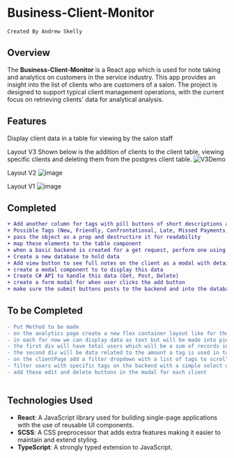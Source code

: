 # Business-Client-Monitor
`Created By Andrew Skelly`

## Overview

The **Business-Client-Monitor** is a React app which is used for note taking and analytics on customers in the service industry. This app provides an insight into the list of clients who are customers of a salon. The project is designed to support typical client management operations, with the current focus on retrieving clients' data for analytical analysis.

## Features

Display client data in a table for viewing by the salon staff

Layout V3
Shown below is the addition of clients to the client table, viewing specific clients and deleting them from the postgres client table.
![V3Demo](https://github.com/user-attachments/assets/a5ea0481-4f7b-486f-93f1-6d67214d2ed9)

Layout V2
![image](https://github.com/user-attachments/assets/5d9657db-ceed-49cf-a933-94ea2b0a748a)


Layout V1
![image](https://github.com/user-attachments/assets/1c4569bf-9f3c-4d71-af31-e6daca7776ec)

## Completed
```diff
+ Add another column for tags with pill buttons of short descriptions about the client
+ Possible Tags (New, Friendly, Confrontational, Late, Missed Payments, Banned, Allergies, Special Accomodations)
+ pass the object as a prop and destructire it for readability
+ map these elements to the table component
+ when a basic backend is created for a get request, perform one using the useEffect hook and update the map with real DB data
+ Create a new database to hold data
+ Add view button to see full notes on the client as a modal with detailed profile
+ create a modal component to to display this data
+ Create C# API to handle this data (Get, Post, Delete)
+ create a form modal for when user clicks the add button
+ make sure the submit buttons posts to the backend and into the database
```

## To be Completed
```diff
- Put Method to be made
- on the analytics page create a new flex container layout like for the clientpage this time with 6 divs inside, each can be their own component
- in each for now we can display data as text but will be made into pie charts and such
- the first div will have total users which will be a sum of records in the database of client id's
- the second div will be data related to the amount a tag is used in total as a percentage, this will become a pie chart
- on the clientPage add a filter dropdown with a list of tags to scroll through.
- filter users with specific tags on the backend with a simple select user where Tag='Banned' style query and have a get response for this
- add these edit and delete buttons in the modal for each client
 

```

## Technologies Used

- **React**: A JavaScript library used for building single-page applications with the use of reusable UI components.
- **SCSS**: A CSS preprocessor that adds extra features making it easier to maintain and extend styling.
- **TypeScript**: A strongly typed extension to JavaScript.
